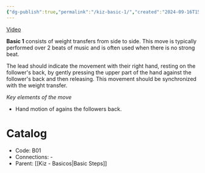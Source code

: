 ```yaml
---
{"dg-publish":true,"permalink":"/kiz-basic-1/","created":"2024-09-16T15:32:26.583-04:00","updated":"2024-11-19T12:56:16.569-05:00"}
---
```



[Video](https://youtu.be/zRWbFeUZw6w)

**Basic 1** consists of weight transfers from side to side. This move is typically performed over 2 beats of music and is often used when there is no strong beat.

The lead should indicate the movement with their right hand, resting on the follower's back, by gently pressing the upper part of the hand against the follower's back and then releasing. This movement should be synchronized with the weight transfer.

*Key elements of the move*
- Hand motion of agains the followers back.

# Catalog

- Code: B01
- Connections: -
- Parent: [[Kiz - Basicos\|Basic Steps]]
